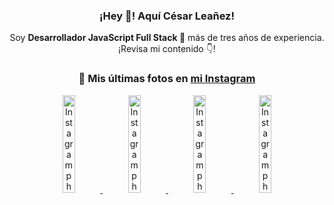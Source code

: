 <div align="center">

<h3>¡Hey 👋! Aquí César Leañez!</h3>

<p>Soy <strong>Desarrollador JavaScript Full Stack 🚀</strong> más de tres años de experiencia.<br />¡Revisa mi contenido 👇!</p>

### 📸 Mis últimas fotos en [mi Instagram](https://instagram.com/cesarsoftware.dev)


<a href='https://instagram.com/p/DFqSLZVvq_X' target='_blank'>
  <img width='20%' src='https://instagram.fcmn2-1.fna.fbcdn.net/v/t51.2885-15/476357202_17905198818097059_4614661586281507924_n.jpg?stp=dst-jpg_e35_tt6&efg=eyJ2ZW5jb2RlX3RhZyI6ImltYWdlX3VybGdlbi41NDB4NTQwLnNkci5mNzU3NjEuZGVmYXVsdF9pbWFnZSJ9&_nc_ht=instagram.fcmn2-1.fna.fbcdn.net&_nc_cat=103&_nc_oc=Q6cZ2AEWIXZpdEW6Pf6q4Pso5Y2Y3Jvq5s-bJfYAcE-CY-ygS7NugMBhDxDwGPK07jPNB6M&_nc_ohc=0G1FyMUhrkQQ7kNvgG_Hc2R&_nc_gid=0513fffd607140daacc722918566857a&edm=ACWDqb8BAAAA&ccb=7-5&ig_cache_key=MzU2MDczODQwMzM0OTYwNjM1OQ%3D%3D.3-ccb7-5&oh=00_AYBeEFwQeb_CT4hmGvy_N9uqHMr22IFBfbo-K8Q_iRWSHg&oe=67B59F14&_nc_sid=ee9879' alt='Instagram photo' />
</a>
<a href='https://instagram.com/p/DFdJPrDuzMv' target='_blank'>
  <img width='20%' src='https://instagram.fcmn3-1.fna.fbcdn.net/v/t51.2885-15/475207517_950476567055275_8698114736264060037_n.jpg?stp=dst-jpg_e15_tt6&efg=eyJ2ZW5jb2RlX3RhZyI6ImltYWdlX3VybGdlbi42NDB4MTE1Mi5zZHIuZjcxODc4LmRlZmF1bHRfY292ZXJfZnJhbWUifQ&_nc_ht=instagram.fcmn3-1.fna.fbcdn.net&_nc_cat=107&_nc_oc=Q6cZ2AEWIXZpdEW6Pf6q4Pso5Y2Y3Jvq5s-bJfYAcE-CY-ygS7NugMBhDxDwGPK07jPNB6M&_nc_ohc=MANdCWntwL8Q7kNvgEwF1m_&_nc_gid=0513fffd607140daacc722918566857a&edm=ACWDqb8BAAAA&ccb=7-5&ig_cache_key=MzU1NzAzOTk0MDEzNjgwOTI2Mw%3D%3D.3-ccb7-5&oh=00_AYBdbHZ27z_8v64wOOGJqqKPV0scvPsdIzqd08hNJbTl2A&oe=67B5C7A0&_nc_sid=ee9879' alt='Instagram photo' />
</a>
<a href='https://instagram.com/p/DFLXpz8MKaJ' target='_blank'>
  <img width='20%' src='https://instagram.fcmn2-1.fna.fbcdn.net/v/t51.2885-15/474605525_17903800620097059_7443782442342599046_n.jpg?stp=dst-jpg_e35_tt6&efg=eyJ2ZW5jb2RlX3RhZyI6ImltYWdlX3VybGdlbi4yMTYweDEyMTUuc2RyLmY3NTc2MS5kZWZhdWx0X2ltYWdlIn0&_nc_ht=instagram.fcmn2-1.fna.fbcdn.net&_nc_cat=103&_nc_oc=Q6cZ2AEWIXZpdEW6Pf6q4Pso5Y2Y3Jvq5s-bJfYAcE-CY-ygS7NugMBhDxDwGPK07jPNB6M&_nc_ohc=GlOzfXxGIUIQ7kNvgEvIQcx&_nc_gid=0513fffd607140daacc722918566857a&edm=ACWDqb8BAAAA&ccb=7-5&ig_cache_key=MzU1MjAzNjc0ODU2MjM3NjQxNA%3D%3D.3-ccb7-5&oh=00_AYBpIaj_S2iXoaZf7hNSXx4BcfUL-zpbxRNeHL4n14bc7g&oe=67B5AB52&_nc_sid=ee9879' alt='Instagram photo' />
</a>
<a href='https://instagram.com/p/DFLWrCsON2t' target='_blank'>
  <img width='20%' src='https://instagram.fcmn2-1.fna.fbcdn.net/v/t51.2885-15/474982327_17903800146097059_7884426516276074469_n.jpg?stp=dst-jpg_e15_tt6&efg=eyJ2ZW5jb2RlX3RhZyI6ImltYWdlX3VybGdlbi4xOTIweDEwODAuc2RyLmY3NTc2MS5kZWZhdWx0X2NvdmVyX2ZyYW1lIn0&_nc_ht=instagram.fcmn2-1.fna.fbcdn.net&_nc_cat=103&_nc_oc=Q6cZ2AEWIXZpdEW6Pf6q4Pso5Y2Y3Jvq5s-bJfYAcE-CY-ygS7NugMBhDxDwGPK07jPNB6M&_nc_ohc=tpJd5EDSlVMQ7kNvgH9rc2I&_nc_gid=0513fffd607140daacc722918566857a&edm=ACWDqb8BAAAA&ccb=7-5&ig_cache_key=MzU1MjAzMjQ0NTk2MTkxOTkxNw%3D%3D.3-ccb7-5&oh=00_AYBUmJu-opY5dFvStOcH0xxxn7x5gzVEhgsFVsJ7UBIuNA&oe=67B5AF3A&_nc_sid=ee9879' alt='Instagram photo' />
</a>

</div>
